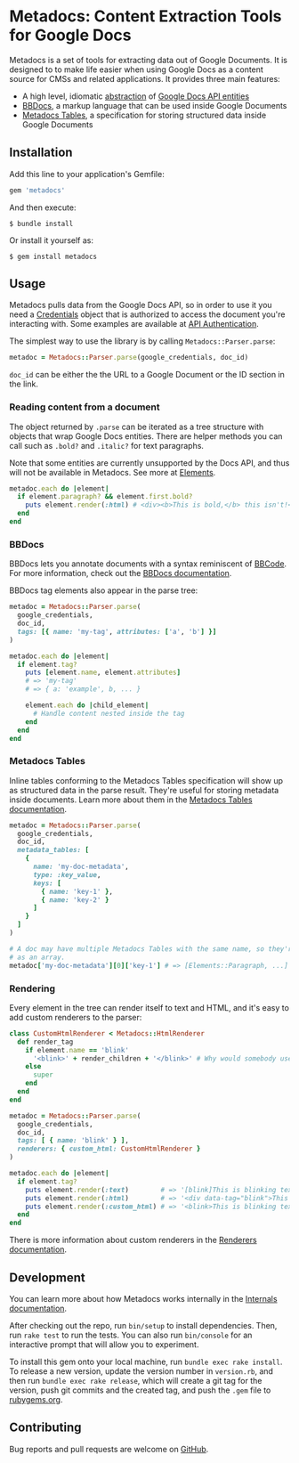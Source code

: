 # Metadocs: Content Extraction Tools for Google Docs

Metadocs is a set of tools for extracting data out of Google Documents. It is designed to
to make life easier when using Google Docs as a content source for CMSs and related
applications. It provides three main features:

- A high level, idiomatic [abstraction](docs/elements.md) of
  [Google Docs API entities](https://developers.google.com/docs/api/reference/rest/v1/documents#Document)
- [BBDocs](docs/bbdocs.md), a markup language that can be used inside Google Documents
- [Metadocs Tables](docs/metadocs_tables.md), a specification for storing structured data inside
  Google Documents

## Installation

Add this line to your application's Gemfile:

```ruby
gem 'metadocs'
```

And then execute:

    $ bundle install

Or install it yourself as:

    $ gem install metadocs

## Usage

Metadocs pulls data from the Google Docs API, so in order to use it you need a [Credentials](https://www.rubydoc.info/github/google/google-auth-library-ruby/Google/Auth/Credentials)
object that is authorized to access the document you're interacting with. Some examples are
available at [API Authentication](docs/api_authentication.md).

The simplest way to use the library is by calling `Metadocs::Parser.parse`:

```ruby
metadoc = Metadocs::Parser.parse(google_credentials, doc_id)
```

`doc_id` can be either the the URL to a Google Document or the ID section in the link.

### Reading content from a document

The object returned by `.parse` can be iterated as a tree structure with objects that wrap Google
Docs entities. There are helper methods you can call such as `.bold?` and `.italic?` for text
paragraphs.

Note that some entities are currently unsupported by the Docs API, and thus will not be available
in Metadocs. See more at [Elements](docs/elements.md).

```ruby
metadoc.each do |element|
  if element.paragraph? && element.first.bold?
    puts element.render(:html) # <div><b>This is bold,</b> this isn't!</div>
  end
end
```

### BBDocs

BBDocs lets you annotate documents with a syntax reminiscent of
[BBCode](https://en.wikipedia.org/wiki/BBCode). For more information, check out the
[BBDocs documentation](docs/bbdocs.md).

BBDocs tag elements also appear in the parse tree:

```ruby
metadoc = Metadocs::Parser.parse(
  google_credentials,
  doc_id,
  tags: [{ name: 'my-tag', attributes: ['a', 'b'] }]
)

metadoc.each do |element|
  if element.tag?
    puts [element.name, element.attributes]
    # => 'my-tag'
    # => { a: 'example', b, ... }

    element.each do |child_element|
      # Handle content nested inside the tag
    end
  end
end
```

### Metadocs Tables

Inline tables conforming to the Metadocs Tables specification will show up as structured data in
the parse result. They're useful for storing metadata inside documents. Learn more about them in
the [Metadocs Tables documentation](docs/metadocs_tables.md).

```ruby
metadoc = Metadocs::Parser.parse(
  google_credentials,
  doc_id,
  metadata_tables: [
    {
      name: 'my-doc-metadata',
      type: :key_value,
      keys: [
        { name: 'key-1' },
        { name: 'key-2' }
      ]
    }
  ]
)

# A doc may have multiple Metadocs Tables with the same name, so they're stored
# as an array.
metadoc['my-doc-metadata'][0]['key-1'] # => [Elements::Paragraph, ...]
```

### Rendering

Every element in the tree can render itself to text and HTML, and it's easy to add custom renderers
to the parser:

```ruby
class CustomHtmlRenderer < Metadocs::HtmlRenderer
  def render_tag
    if element.name == 'blink'
      '<blink>' + render_children + '</blink>' # Why would somebody use this?
    else
      super
    end
  end
end

metadoc = Metadocs::Parser.parse(
  google_credentials,
  doc_id,
  tags: [ { name: 'blink' } ],
  renderers: { custom_html: CustomHtmlRenderer }
)

metadoc.each do |element|
  if element.tag?
    puts element.render(:text)        # => '[blink]This is blinking text![/blink]'
    puts element.render(:html)        # => '<div data-tag="blink">This is blinking text!</div>'
    puts element.render(:custom_html) # => '<blink>This is blinking text!</blink>'
  end
end
```

There is more information about custom renderers in the
[Renderers documentation](docs/rendering.md).

## Development

You can learn more about how Metadocs works internally in the
[Internals documentation](docs/internals.md).

After checking out the repo, run `bin/setup` to install dependencies. Then, run `rake test` to run
the tests. You can also run `bin/console` for an interactive prompt that will allow you to
experiment.

To install this gem onto your local machine, run `bundle exec rake install`. To release a new
version, update the version number in `version.rb`, and then run `bundle exec rake release`, which
will create a git tag for the version, push git commits and the created tag, and push the `.gem`
file to [rubygems.org](https://rubygems.org).

## Contributing

Bug reports and pull requests are welcome on [GitHub](https://github.com/learningtapestry/metadocs-rb).
